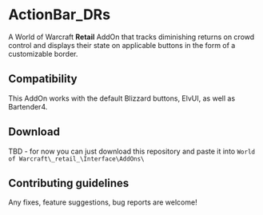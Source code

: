 # ActionBar_DRs
A World of Warcraft **Retail** AddOn that tracks diminishing returns on crowd control and displays their state on applicable buttons in the form of a customizable border.
## Compatibility
This AddOn works with the default Blizzard buttons, ElvUI, as well as Bartender4.
## Download
TBD - for now you can just download this repository and paste it into `World of Warcraft\_retail_\Interface\AddOns\`
## Contributing guidelines
Any fixes, feature suggestions, bug reports are welcome!